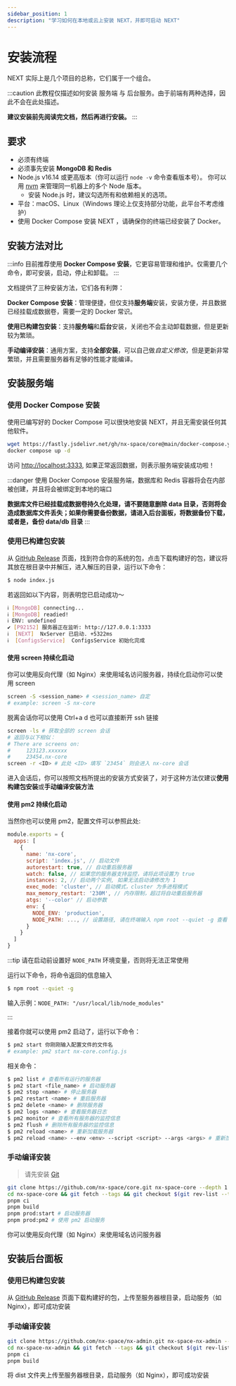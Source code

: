 ```yaml
---
sidebar_position: 1
description: "学习如何在本地或云上安装 NEXT，并即可启动 NEXT"
---
```


# 安装流程

NEXT 实际上是几个项目的总称，它们属于一个组合。

:::caution
此教程仅描述如何安装 服务端 与 后台服务。由于前端有两种选择，因此不会在此处描述。

**建议安装前先阅读完文档，然后再进行安装。**
:::

## 要求

- 必须有终端
- 必须事先安装 **MongoDB 和 Redis**
- Node.js v16.14 或更高版本（你可以运行 `node -v` 命令查看版本号）。 你可以用 [nvm](https://github.com/nvm-sh/nvm) 来管理同一机器上的多个 Node 版本。
  - 安装 Node.js 时，建议勾选所有和依赖相关的选项。
- 平台：macOS、Linux（Windows 理论上仅支持部分功能，此平台不考虑维护）
- 使用 Docker Compose 安装 NEXT ，请确保你的终端已经安装了 Docker。

## 安装方法对比

:::info
目前推荐使用 **Docker Compose 安装**，它更容易管理和维护。仅需要几个命令，即可安装，启动，停止和卸载。
:::

文档提供了三种安装方法，它们各有利弊：

**Docker Compose 安装**：管理便捷，但仅支持**服务端**安装，安装方便，并且数据已经挂载成数据卷，需要一定的 Docker 常识。

**使用已构建包安装**：支持**服务端**和**后台**安装，关闭也不会主动卸载数据，但是更新较为繁琐。

**手动编译安装**：通用方案，支持**全部安装**，可以自己做*自定义修改*，但是更新非常繁琐，并且需要服务器有足够的性能才能编译。

## 安装服务端

### 使用 Docker Compose 安装

使用已编写好的 Docker Compose 可以很快地安装 NEXT，并且无需安装任何其他软件。

```bash
wget https://fastly.jsdelivr.net/gh/nx-space/core@main/docker-compose.yml
docker compose up -d
```

访问 [http://localhost:3333](http://localhost:3333), 如果正常返回数据，则表示服务端安装成功啦！


:::danger
使用 Docker Compose 安装服务端，数据库和 Redis 容器将会在内部被创建，并且将会被绑定到本地的端口

**数据库文件已经挂载成数据卷持久化处理，请不要随意删除 data 目录，否则将会造成数据库文件丢失；如果你需要备份数据，请进入后台面板，将数据备份下载，或者是，备份 data/db 目录**
:::

### 使用已构建包安装

从 [GitHub Release](https://github.com/nx-space/core/releases) 页面，找到符合你的系统的包，点击下载构建好的包，建议将其放在根目录中并解压，进入解压的目录，运行以下命令：

```bash
$ node index.js
```

若返回如以下内容，则表明您已启动成功～

```bash
ℹ [MongoDB] connecting...                                                                                             
ℹ [MongoDB] readied!                                                                                                  
ℹ ENV: undefined                                                                                                
✔ [P92152] 服务器正在监听: http://127.0.0.1:3333                                                                                                     
ℹ  [NEXT]  NxServer 已启动. +5322ms                                                                                                    
ℹ  [ConfigsService]  ConfigsService 初始化完成                                                                                                         
```

#### 使用 screen 持续化启动

你可以使用反向代理（如 Nginx）来使用域名访问服务器，持续化启动你可以使用 screen

```bash
screen -S <session_name> # <session_name> 自定
# example: screen -S nx-core
```

脱离会话你可以使用 Ctrl+a d 也可以直接断开 ssh 链接

```bash
screen -ls # 获取全部的 screen 会话
# 返回与以下相似：
# There are screens on:
#     123123.xxxxxx
#     23454.nx-core
screen -r <ID> # 此处 <ID> 填写 `23454` 则会进入 nx-core 会话
```

进入会话后，你可以按照文档所提出的安装方式安装了，对于这种方法仅建议**使用构建包安装**或**手动编译安装方法**

#### 使用 pm2 持续化启动

当然你也可以使用 pm2，配置文件可以参照此处:

```js
module.exports = {
  apps: [
    {
      name: 'nx-core',
      script: 'index.js', // 启动文件
      autorestart: true, // 自动重启服务器
      watch: false, // 如果您的服务器支持监控，请将此项设置为 true
      instances: 2, // 启动两个实例, 如果无法启动请修改为 1
      exec_mode: 'cluster', // 启动模式，cluster 为多进程模式
      max_memory_restart: '230M', // 内存限制，超过将自动重启服务器
      atgs: '--color' // 启动参数
      env: {
        NODE_ENV: 'production',
        NODE_PATH: ..., // 设置路径, 请在终端输入 npm root --quiet -g 查看
      }
    }
  ]
}
```

:::tip
请在启动前设置好 `NODE_PATH` 环境变量，否则将无法正常使用

运行以下命令，将命令返回的信息输入

```bash
$ npm root --quiet -g
```

输入示例：`NODE_PATH: "/usr/local/lib/node_modules"`

:::

接着你就可以使用 pm2 启动了，运行以下命令：

```bash
$ pm2 start 你刚刚输入配置文件的文件名
# example: pm2 start nx-core.config.js
```

相关命令：

```bash
$ pm2 list # 查看所有运行的服务器
$ pm2 start <file_name> # 启动服务器
$ pm2 stop <name> # 停止服务器
$ pm2 restart <name> # 重启服务器
$ pm2 delete <name> # 删除服务器
$ pm2 logs <name> # 查看服务器日志
$ pm2 monitor # 查看所有服务器的监控信息
$ pm2 flush # 删除所有服务器的监控信息
$ pm2 reload <name> # 重新加载服务器
$ pm2 reload <name> --env <env> --script <script> --args <args> # 重新加载服务器并设置环境变量、脚本和参数

```

### 手动编译安装

> 请先安装 [Git](https://git-scm.com/)

```bash
git clone https://github.com/nx-space/core.git nx-space-core --depth 1
cd nx-space-core && git fetch --tags && git checkout $(git rev-list --tags --max-count=1) 
pnpm ci
pnpm build
pnpm prod:start # 启动服务器
pnpm prod:pm2 # 使用 pm2 启动服务
```

你可以使用反向代理（如 Nginx）来使用域名访问服务器

## 安装后台面板

### 使用已构建包安装


从 [GitHub Release](https://github.com/nx-space/nx-admin/releases) 页面下载构建好的包，上传至服务器根目录，启动服务（如 Nginx），即可成功安装

### 手动编译安装


```bash
git clone https://github.com/nx-space/nx-admin.git nx-space-nx-admin --depth 1
cd nx-space-nx-admin && git fetch --tags && git checkout $(git rev-list --tags --max-count=1) 
pnpm ci
pnpm build
```

将 dist 文件夹上传至服务器根目录，启动服务（如 Nginx），即可成功安装